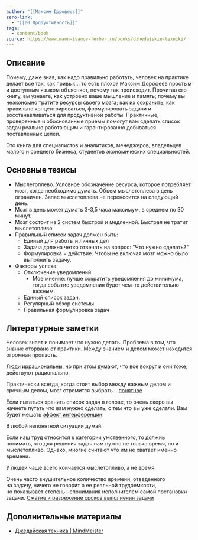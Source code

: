 ```yaml
---
author: "[[Максим Дорофеев]]"
zero-link:
  - "[[00 Продуктивность]]"
tags:
  - content/book
source: https://www.mann-ivanov-ferber.ru/books/dzhedajskie-texniki/
---
```

## Описание
Почему, даже зная, как надо правильно работать, человек на практике делает все так, как привык… то есть плохо? Максим Дорофеев простым и доступным языком объясняет, почему так происходит. Прочитав его книгу, вы узнаете, как устроено ваше мышление и память; почему вы неэкономно тратите ресурсы своего мозга; как их сохранить, как правильно концентрироваться, формулировать задачи и восстанавливаться для продуктивной работы. Практичные, проверенные и обоснованные приемы помогут вам сделать список задач реально работающим и гарантированно добиваться поставленных целей.

Это книга для специалистов и аналитиков, менеджеров, владельцев малого и среднего бизнеса, студентов экономических специальностей.

## Основные тезисы
- Мыслетоплево. Условное обозначение ресурса, которое потребляет мозг, когда необходимо думать. Объем мыслетоплева в день ограничен. Запас мыслетоплева не переносится на следующий день.
- Мозг в день может думать 3-3,5 часа максимум, в среднем по 30 минут.
- Мозг состоит из 2 систем быстрой и медленной. Быстрая не тратит мыслетопливо
- Правильный список задач должен быть:
	- Единый для работы и личных дел
	- Задача должна четко отвечать на вопрос: "Что нужно сделать?"
	- Формулировка = действие. Чтобы не включая мозг можно было выполнить задачу.
- Факторы успеха:
	- Отключение уведомлений.
		- Мое мнение: лучше сократить уведомления до минимума, тогда событие уведомления будет чем-то действительно важным.
	- Единый список задач.
	- Регулярный обзор системы
	- Правильная формулировка задач

## Литературные заметки
Человек знает и понимает что нужно делать. Проблема в том, что знание оторвано от практики. Между знанием и делом может находится огромная пропасть.

[Люди иррациональны](Джедайские%20техники.pdf#page=17&selection=49,0,81,18), но при этом думают, что все вокруг и они тоже, действуют рационально.

Практически всегда, когда стоит выбор между важным делом и срочным делом, мозг стремится выбрать… [понятное](Джедайские%20техники.pdf#page=17&selection=24,0,28,17)

Если пытаться хранить список задач в голове, то очень скоро вы начнете путать что вам нужно сделать, с тем что вы уже сделали. Вам будет мешать [эффект интерференции](Эффект%20интерференции.md).

В любой непонятной ситуации думай.

Если наш труд относится к категории умственного, то должны понимать, что для решения задач нам нужно не только время, но и мыслетопливо. Однако, многие считают что им не хватает именно времени.

У людей чаще всего кончается мыслетопливо, а не время.

Очень часто внушительное количество времени, отведенного на задачу, ничего не говорит о ее реальной трудоемкости, но показывает степень непонимания исполнителем самой по­становки задачи. [Сжатие и разрежение сроков выполнения задачи](Сжатие%20и%20разрежение%20сроков%20выполнения%20задачи.md)

## Дополнительные материалы
- [Джедайская техника | MindMeister](https://www.mindmeister.com/ru/426089298/_?fullscreen=1)